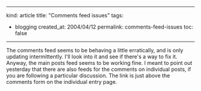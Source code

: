 -----
kind: article
title: "Comments feed issues"
tags:
- blogging
created_at: 2004/04/12
permalink: comments-feed-issues
toc: false
-----

<p>The comments feed seems to be behaving a little erratically, and is only updating intermittently. I'll look into it and see if there's a way to fix it. Anyway, the main posts feed seems to be working fine. I meant to point out yesterday that there are also feeds for the comments on individual posts, if you are following a particular discussion. The link is just above the comments form on the individual entry page.</p>


